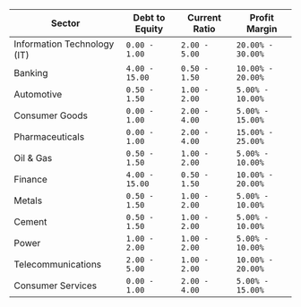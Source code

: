 | Sector                | Debt to Equity | Current Ratio | Profit Margin    |
|----------------------|----------------|---------------|-----------------|
| Information Technology (IT) | `0.00 - 1.00`      | `2.00 - 5.00`     | `20.00% - 30.00%`   |
| Banking              | `4.00 - 15.00`     | `0.50 - 1.50`     | `10.00% - 20.00%`   |
| Automotive           | `0.50 - 1.50`      | `1.00 - 2.00`     | `5.00% - 10.00%`    |
| Consumer Goods       | `0.00 - 1.00`      | `2.00 - 4.00`     | `5.00% - 15.00%`    |
| Pharmaceuticals      | `0.00 - 1.00`      | `2.00 - 4.00`     | `15.00% - 25.00%`   |
| Oil & Gas            | `0.50 - 1.50`      | `1.00 - 2.00`     | `5.00% - 10.00%`    |
| Finance              | `4.00 - 15.00`     | `0.50 - 1.50`     | `10.00% - 20.00%`   |
| Metals               | `0.50 - 1.50`      | `1.00 - 2.00`     | `5.00% - 10.00%`    |
| Cement               | `0.50 - 1.50`      | `1.00 - 2.00`     | `5.00% - 10.00%`    |
| Power                | `1.00 - 2.00`      | `1.00 - 2.00`     | `5.00% - 10.00%`    |
| Telecommunications   | `2.00 - 5.00`      | `1.00 - 2.00`     | `10.00% - 20.00%`   |
| Consumer Services    | `0.00 - 1.00`      | `2.00 - 4.00`     | `5.00% - 15.00%`    |

